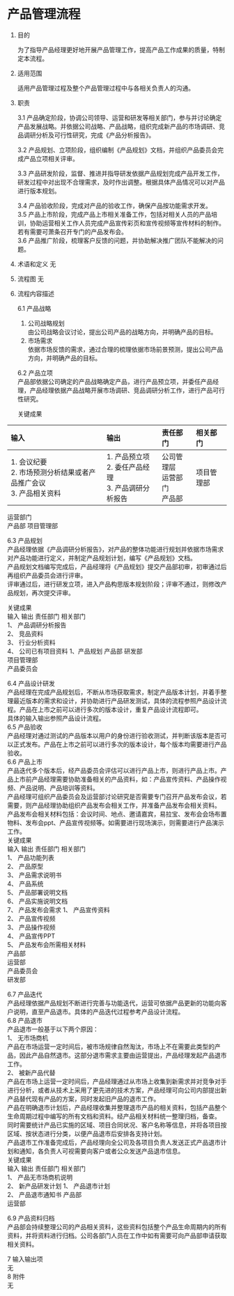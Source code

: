 # 产品管理流程

1. 目的

   为了指导产品经理更好地开展产品管理工作，提高产品工作成果的质量，特制定本流程。

2. 适用范围

   适用产品管理过程及整个产品管理过程中与各相关负责人的沟通。
  
3. 职责

   3.1 产品确定阶段，协调公司领导、运营和研发等相关部门，参与并讨论确定产品发展战略。并依据公司战略、产品战略，组织完成新产品的市场调研、竞品调研分析及可行性研究，完成《产品分析报告》。

   3.2    产品规划、立项阶段，组织编制《产品规划》文档，并组织产品委员会完成产品立项相关评审。  

   3.3    产品研发阶段，监督、推进并指导研发依据产品规划完成产品开发工作，研发过程中对出现不合理需求，及时作出调整。根据具体产品情况可以对产品进行版本规划。

   3.4    产品验收阶段，完成对产品的验收工作，确保产品按功能需求开发。  
   3.5    产品上市阶段，完成产品上市相关准备工作，包括对相关人员的产品培训，协助运营相关工作人员完成产品宣传彩页和宣传视频等宣传材料的制作。若有需要可萧条召开专门的产品发布会。  
   3.6    产品推广阶段，梳理客户反馈的问题，并协助解决推广团队不能解决的问题。

4. 术语和定义
   无
5. 流程图
   无
6. 流程内容描述  

   6.1    产品战略  
   1. 公司战略规划  
   由公司战略会议讨论，提出公司产品的战略方向，并明确产品的目标。  
   2. 市场需求  
   依据市场反馈的需求，通过合理的梳理依据市场前景预测，提出公司产品方向，并明确产品的目标。

   6.2    产品立项  
   产品部依据公司确定的产品战略确定产品，进行产品预立项，并委任产品经理，产品经理依据产品战略开展市场调研、竞品调研分析工作，进行产品可行性研究。

   关键成果

| 输入 | 输出 | 责任部门 | 相关部门 |
| :--- | :--- | :--- | :--- |
| 1. 会议纪要 <br/> 2. 市场预测分析结果或者产品推广会议 <br/>  3. 产品相关资料| 1. 产品预立项 <br/> 2. 委任产品经理 <br/> 3. 产品调研分析报告 | 公司管理层 <br/> 运营部门 <br/> 产品部 | 项目管理部 |

运营部门  
产品部    项目管理部

6.3    产品规划  
产品经理依据《产品调研分析报告》，对产品的整体功能进行规划并依据市场需求对产品功能进行定义，并制定产品规划计划，编写《产品规划》文档。  
产品规划文档编写完成后，产品经理将《产品规划》提交产品部初审，初审通过后再组织产品委员会进行评审。  
评审通过后，进行研发立项，进入产品构思版本规划阶段；评审不通过，则修改产品规划，再次提交评审。

关键成果  
输入    输出    责任部门    相关部门  
1、    产品调研分析报告  
2、    竞品资料  
3、    行业分析资料  
4、    公司已有项目资料    1、产品规划    产品部    研发部  
项目管理部  
产品委员会

6.4    产品设计研发  
产品经理在完成产品规划后，不断从市场获取需求，制定产品版本计划，并着手整理最近版本的需求和设计，并协助进行产品研发测试，具体的流程参照产品设计流程。产品在上市之前可以进行多次的版本设计，重复产品设计流程即可。  
    具体的输入输出参照产品设计流程。  
6.5    产品验收  
产品经理对通过测试的产品版本以用户的身份进行验收测试，并判断该版本是否可以正式发布。产品在上市之前可以进行多次的版本设计，每个版本均需要进行产品验收。  
6.6    产品上市  
产品迭代多个版本后，经产品委员会评估可以进行产品上市，则进行产品上市。产品上市前产品经理需要协助准备相关的产品资料，如：产品宣传资料、产品操作视频、产品说明、产品培训等资料。  
产品经理可组织产品委员会及运营部讨论研究是否需要专门召开产品发布会议，若需要，则产品经理协助组织产品发布会相关工作，并准备产品发布会相关资料。  
产品发布会相关材料包括：会议时间、地点、邀请嘉宾，易拉宝、发布会会场布置物料、发布会ppt、产品宣传视频等。如需要进行现场演示，则需要进行产品演示工作。  
关键成果  
输入    输出    责任部门    相关部门  
1、    产品功能列表  
2、    产品原型  
3、    产品需求说明书  
4、    产品系统  
5、    产品部署说明文档  
6、    产品实施说明文档  
7、    产品发布会需求    1、    产品宣传资料  
2、    产品宣传视频  
3、    产品操作视频  
4、    产品宣传PPT  
5、    产品发布会所需相关材料  
    产品部  
运营部  
    产品委员会  
研发部

6.7     产品迭代  
产品经理依据产品规划不断进行完善与功能迭代，运营可依据产品更新的功能向客户说明，直至产品退市。具体的产品迭代过程参考产品设计流程。  
6.8    产品退市  
产品退市一般基于以下两个原因：  
1、    无市场商机  
产品在市场运营一定时间后，被市场规律自然淘汰，市场上不在需要此类型的产品，因此产品自然退市。这部分退市需求主要由运营提出，产品经理发起产品退市工作。  
2、    被新产品代替  
产品在市场上运营一定时间后，产品经理通过从市场上收集到新需求并对竞争对手进行分析，或者从技术上采用了更先进的技术方案，产品经理可向公司内部提出新产品替代现有产品的方案，同时发起旧产品的退市工作。  
     产品在明确退市计划后，产品经理收集并整理退市产品的相关资料，包括产品整个生命周期过程中编写的所有文档和资料。经产品相关材料统一整理归档，备查。  
同时需要统计产品已实施的区域、项目合同状况、客户名称等信息，并将各项目按区域、按状态进行分类，以便产品退市后安排各支持计划。  
产品退市工作准备完成后，产品经理向全公司及各项目负责人发送正式产品退市计划和通知，各负责人可视需要向客户或者公众发送产品退市信息。  
关键成果  
输入    输出    责任部门    相关部门  
1、    产品无市场商机说明  
2、    新产品研发计划    1、    产品退市计划  
2、    产品退市通知书    产品部  
运营部

6.9    产品资料归档  
产品部会持续整理公司的产品相关资料，这些资料包括整个产品生命周期内的所有资料，并将资料进行归档。公司各部门人员在工作中如有需要可向产品部申请获取相关资料。

7    输入输出项  
无  
8    附件  
无

